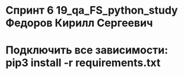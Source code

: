 # Спринт 6  19_qa_FS_python_study   Федоров Кирилл Сергеевич
# Подключить все зависимости: pip3 install -r requirements.txt 
